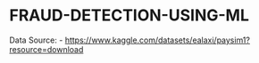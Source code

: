 # FRAUD-DETECTION-USING-ML

Data Source: - https://www.kaggle.com/datasets/ealaxi/paysim1?resource=download

